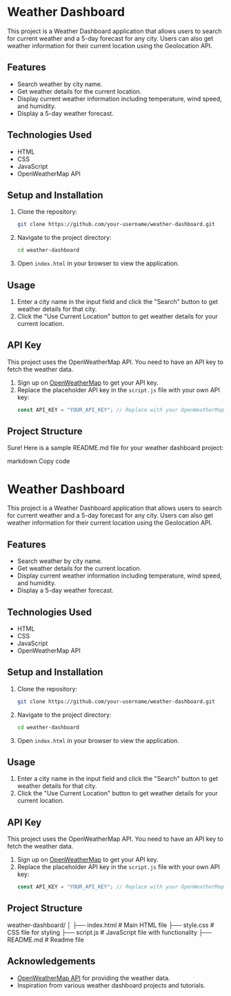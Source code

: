 # Weather Dashboard

This project is a Weather Dashboard application that allows users to search for current weather and a 5-day forecast for any city. Users can also get weather information for their current location using the Geolocation API.

## Features

- Search weather by city name.
- Get weather details for the current location.
- Display current weather information including temperature, wind speed, and humidity.
- Display a 5-day weather forecast.

## Technologies Used

- HTML
- CSS
- JavaScript
- OpenWeatherMap API

## Setup and Installation

1. Clone the repository:
    ```sh
    git clone https://github.com/your-username/weather-dashboard.git
    ```

2. Navigate to the project directory:
    ```sh
    cd weather-dashboard
    ```

3. Open `index.html` in your browser to view the application.

## Usage

1. Enter a city name in the input field and click the "Search" button to get weather details for that city.
2. Click the "Use Current Location" button to get weather details for your current location.

## API Key

This project uses the OpenWeatherMap API. You need to have an API key to fetch the weather data.

1. Sign up on [OpenWeatherMap](https://home.openweathermap.org/users/sign_up) to get your API key.
2. Replace the placeholder API key in the `script.js` file with your own API key:
    ```javascript
    const API_KEY = "YOUR_API_KEY"; // Replace with your OpenWeatherMap API key
    ```

## Project Structure


Sure! Here is a sample README.md file for your weather dashboard project:

markdown
Copy code
# Weather Dashboard

This project is a Weather Dashboard application that allows users to search for current weather and a 5-day forecast for any city. Users can also get weather information for their current location using the Geolocation API.

## Features

- Search weather by city name.
- Get weather details for the current location.
- Display current weather information including temperature, wind speed, and humidity.
- Display a 5-day weather forecast.

## Technologies Used

- HTML
- CSS
- JavaScript
- OpenWeatherMap API

## Setup and Installation

1. Clone the repository:
    ```sh
    git clone https://github.com/your-username/weather-dashboard.git
    ```

2. Navigate to the project directory:
    ```sh
    cd weather-dashboard
    ```

3. Open `index.html` in your browser to view the application.

## Usage

1. Enter a city name in the input field and click the "Search" button to get weather details for that city.
2. Click the "Use Current Location" button to get weather details for your current location.

## API Key

This project uses the OpenWeatherMap API. You need to have an API key to fetch the weather data.

1. Sign up on [OpenWeatherMap](https://home.openweathermap.org/users/sign_up) to get your API key.
2. Replace the placeholder API key in the `script.js` file with your own API key:
    ```javascript
    const API_KEY = "YOUR_API_KEY"; // Replace with your OpenWeatherMap API key
    ```

## Project Structure

weather-dashboard/
│
├── index.html # Main HTML file
├── style.css # CSS file for styling
├── script.js # JavaScript file with functionality
├── README.md # Readme file

## Acknowledgements

- [OpenWeatherMap API](https://openweathermap.org/api) for providing the weather data.
- Inspiration from various weather dashboard projects and tutorials.

